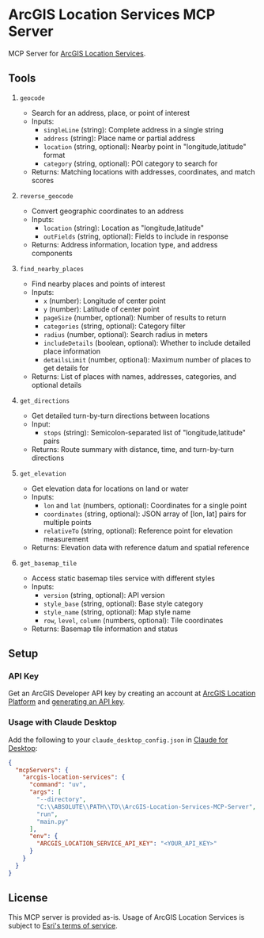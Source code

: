 # ArcGIS Location Services MCP Server

MCP Server for [ArcGIS Location Services](https://developers.arcgis.com/rest/location-based-services/).

## Tools

1. `geocode`
   - Search for an address, place, or point of interest
   - Inputs:
     - `singleLine` (string): Complete address in a single string
     - `address` (string): Place name or partial address
     - `location` (string, optional): Nearby point in "longitude,latitude" format
     - `category` (string, optional): POI category to search for
   - Returns: Matching locations with addresses, coordinates, and match scores

2. `reverse_geocode`
   - Convert geographic coordinates to an address
   - Inputs:
     - `location` (string): Location as "longitude,latitude"
     - `outFields` (string, optional): Fields to include in response
   - Returns: Address information, location type, and address components

3. `find_nearby_places`
   - Find nearby places and points of interest
   - Inputs:
     - `x` (number): Longitude of center point
     - `y` (number): Latitude of center point
     - `pageSize` (number, optional): Number of results to return
     - `categories` (string, optional): Category filter
     - `radius` (number, optional): Search radius in meters
     - `includeDetails` (boolean, optional): Whether to include detailed place information
     - `detailsLimit` (number, optional): Maximum number of places to get details for
   - Returns: List of places with names, addresses, categories, and optional details

4. `get_directions`
   - Get detailed turn-by-turn directions between locations
   - Input:
     - `stops` (string): Semicolon-separated list of "longitude,latitude" pairs
   - Returns: Route summary with distance, time, and turn-by-turn directions

5. `get_elevation`
   - Get elevation data for locations on land or water
   - Inputs:
     - `lon` and `lat` (numbers, optional): Coordinates for a single point
     - `coordinates` (string, optional): JSON array of [lon, lat] pairs for multiple points
     - `relativeTo` (string, optional): Reference point for elevation measurement
   - Returns: Elevation data with reference datum and spatial reference

6. `get_basemap_tile`
   - Access static basemap tiles service with different styles
   - Inputs:
     - `version` (string, optional): API version
     - `style_base` (string, optional): Base style category
     - `style_name` (string, optional): Map style name
     - `row`, `level`, `column` (numbers, optional): Tile coordinates
   - Returns: Basemap tile information and status

## Setup

### API Key
Get an ArcGIS Developer API key by creating an account at [ArcGIS Location Platform](https://location.arcgis.com/) and [generating an API key](https://developers.arcgis.com/documentation/security-and-authentication/api-key-authentication/tutorials/create-an-api-key/).

### Usage with Claude Desktop

Add the following to your `claude_desktop_config.json` in [Claude for Desktop](https://modelcontextprotocol.io/quickstart/user):

```json
{
  "mcpServers": {
    "arcgis-location-services": {
      "command": "uv",
      "args": [
        "--directory",
        "C:\\ABSOLUTE\\PATH\\TO\\ArcGIS-Location-Services-MCP-Server",
        "run",
        "main.py"
      ],
      "env": {
        "ARCGIS_LOCATION_SERVICE_API_KEY": "<YOUR_API_KEY>"
      }
    }
  }
}
```

## License

This MCP server is provided as-is. Usage of ArcGIS Location Services is subject to [Esri's terms of service](https://developers.arcgis.com/rest/places/#terms-of-use).

